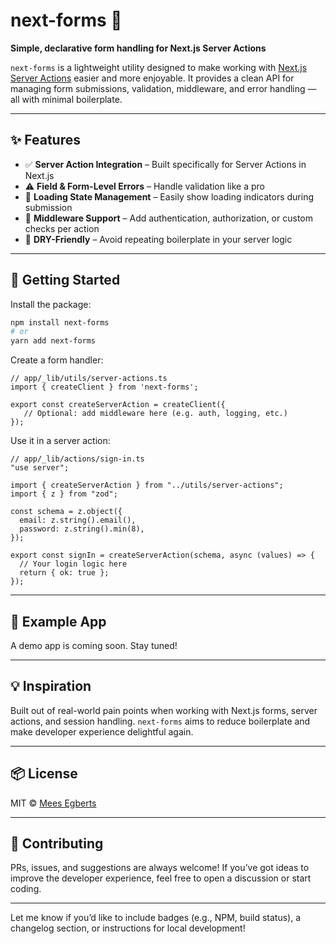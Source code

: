 # next-forms 📝

**Simple, declarative form handling for Next.js Server Actions**

`next-forms` is a lightweight utility designed to make working with [Next.js Server Actions](https://nextjs.org/docs/app/building-your-application/data-fetching/server-actions) easier and more enjoyable. It provides a clean API for managing form submissions, validation, middleware, and error handling — all with minimal boilerplate.

---

## ✨ Features

- ✅ **Server Action Integration** – Built specifically for Server Actions in Next.js
- ⚠️ **Field & Form-Level Errors** – Handle validation like a pro
- 🔄 **Loading State Management** – Easily show loading indicators during submission
- 🔐 **Middleware Support** – Add authentication, authorization, or custom checks per action
- 🔁 **DRY-Friendly** – Avoid repeating boilerplate in your server logic

---

## 🚀 Getting Started

Install the package:

```bash
npm install next-forms
# or
yarn add next-forms
```

Create a form handler:

```tsx
// app/_lib/utils/server-actions.ts
import { createClient } from 'next-forms';

export const createServerAction = createClient({
   // Optional: add middleware here (e.g. auth, logging, etc.)
});
```

Use it in a server action:

```tsx
// app/_lib/actions/sign-in.ts
"use server";

import { createServerAction } from "../utils/server-actions";
import { z } from "zod";

const schema = z.object({
  email: z.string().email(),
  password: z.string().min(8),
});

export const signIn = createServerAction(schema, async (values) => {
  // Your login logic here
  return { ok: true };
});
```

---

## 🧪 Example App

A demo app is coming soon. Stay tuned!

---

## 💡 Inspiration

Built out of real-world pain points when working with Next.js forms, server actions, and session handling. `next-forms` aims to reduce boilerplate and make developer experience delightful again.

---

## 📦 License

MIT © [Mees Egberts](https://github.com/MeesEgberts)

---

## 🙌 Contributing

PRs, issues, and suggestions are always welcome! If you’ve got ideas to improve the developer experience, feel free to open a discussion or start coding.


---

Let me know if you’d like to include badges (e.g., NPM, build status), a changelog section, or instructions for local development!
